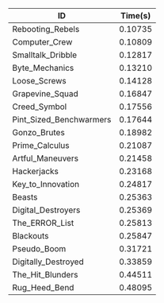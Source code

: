 |ID|Time(s)|
|-|-|
|Rebooting_Rebels|0.10735|
|Computer_Crew|0.10809|
|Smalltalk_Dribble|0.12817|
|Byte_Mechanics|0.13210|
|Loose_Screws|0.14128|
|Grapevine_Squad|0.16847|
|Creed_Symbol|0.17556|
|Pint_Sized_Benchwarmers|0.17644|
|Gonzo_Brutes|0.18982|
|Prime_Calculus|0.21087|
|Artful_Maneuvers|0.21458|
|Hackerjacks|0.23168|
|Key_to_Innovation|0.24817|
|Beasts|0.25363|
|Digital_Destroyers|0.25369|
|The_ERROR_List|0.25813|
|Blackouts|0.25847|
|Pseudo_Boom|0.31721|
|Digitally_Destroyed|0.33859|
|The_Hit_Blunders|0.44511|
|Rug_Heed_Bend|0.48095|
